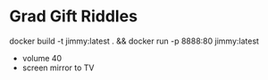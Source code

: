 # Grad Gift Riddles

 docker build -t jimmy:latest . && docker run -p 8888:80  jimmy:latest

- volume 40
- screen mirror to TV





